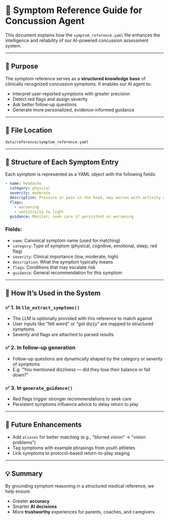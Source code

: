 
# 🧠 Symptom Reference Guide for Concussion Agent

This document explains how the `symptom_reference.yaml` file enhances the intelligence and reliability of our AI-powered concussion assessment system.

---

## 📌 Purpose

The symptom reference serves as a **structured knowledge base** of clinically recognized concussion symptoms. It enables our AI agent to:
- Interpret user-reported symptoms with greater precision
- Detect red flags and assign severity
- Ask better follow-up questions
- Generate more personalized, evidence-informed guidance

---

## 📂 File Location

```text
data/reference/symptom_reference.yaml
```

---

## 🧱 Structure of Each Symptom Entry

Each symptom is represented as a YAML object with the following fields:

```yaml
- name: headache
  category: physical
  severity: moderate
  description: Pressure or pain in the head, may worsen with activity or light
  flags:
    - worsening
    - sensitivity to light
  guidance: Monitor; seek care if persistent or worsening
```

### Fields:
- `name`: Canonical symptom name (used for matching)
- `category`: Type of symptom (physical, cognitive, emotional, sleep, red flag)
- `severity`: Clinical importance (low, moderate, high)
- `description`: What the symptom typically means
- `flags`: Conditions that may escalate risk
- `guidance`: General recommendation for this symptom

---

## 🔄 How It’s Used in the System

### ✅ 1. In `llm_extract_symptoms()`
- The LLM is optionally provided with this reference to match against
- User inputs like "felt weird" or "got dizzy" are mapped to structured symptoms
- Severity and flags are attached to parsed results

### ✅ 2. In follow-up generation
- Follow-up questions are dynamically shaped by the category or severity of symptoms
- E.g. “You mentioned dizziness — did they lose their balance or fall down?”

### ✅ 3. In `generate_guidance()`
- Red flags trigger stronger recommendations to seek care
- Persistent symptoms influence advice to delay return to play

---

## 🧪 Future Enhancements

- Add `aliases` for better matching (e.g., "blurred vision" → "vision problems")
- Tag symptoms with example phrasings from youth athletes
- Link symptoms to protocol-based return-to-play staging

---

## 💡 Summary

By grounding symptom reasoning in a structured medical reference, we help ensure:
- Greater **accuracy**
- Smarter **AI decisions**
- More **trustworthy** experiences for parents, coaches, and caregivers
